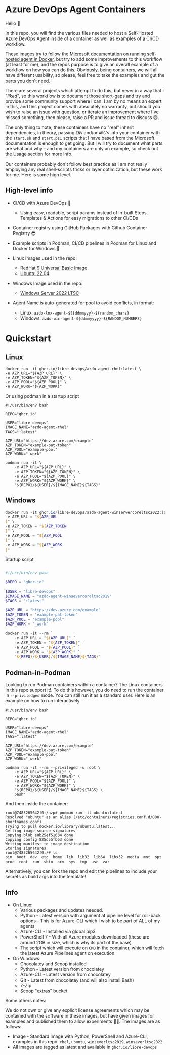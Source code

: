 # Azure DevOps Agent Containers

Hello :wave:

In this repo, you will find the various files needed to host a Self-Hosted Azure DevOps Agent inside of a container as
well as examples of a CI/CD workflow.

These images try to follow
the [Microsoft documentation on running self-hosted agent in Docker](https://docs.microsoft.com/en-us/azure/devops/pipelines/agents/docker?view=azure-devops),
but try to add some improvements to this workflow (at least for me), and the repos purpose is to give an overall example
of a workflow on how you can do this. Obviously, being containers, we will all have different usability, so please, feel
free to take the examples and gut the parts you don't need.

There are several projects which attempt to do this, but never in a way that I "_liked_", so this workflow is to
document those short-gaps and try and provide some community support where I can. I am by no means an expert in this,
and this project comes with absolutely no warranty, but should you wish to raise an issue with question, or iterate an
improvement where I've missed something, then please, raise a PR and issue thread to discuss :smile:.

The only thing to note, these containers have no "real" inherit dependencies, in theory, passing `ENV` and/or `ARG`'s
into your container with the `start.sh` and `start.ps1` scripts that I have based from the Microsoft documentation is
enough to get going. But I will try to document what parts are what and why - and my containers are only an example, so
check out the Usage section for more info.

Our containers probably don't follow best practice as I am not really employing any real shell-scripts tricks or layer
optimization, but these work for me. Here is some high level.

## High-level info

- CI/CD with Azure DevOps :rocket:
    - Using easy, readable, script params instead of in-built Steps, Templates & Actions for easy migrations to other
      CI/CDs
- Container registry using GitHub Packages with Github Container Registry :sunglasses:
- Example scripts in Podman, CI/CD pipelines in Podman for Linux and Docker for Windows :whale:
- Linux Images used in the repo:
    - [RedHat 9 Universal Basic Image ](https://catalog.redhat.com/software/container-stacks/detail/5ec53f50ef29fd35586d9a56)
    - [Ubuntu 22.04](https://hub.docker.com/_/ubuntu)

- Windows Image used in the repo:
    - [Windows Server 2022 LTSC](https://hub.docker.com/_/microsoft-windows-server/)

- Agent Name is auto-generated for pool to avoid conflicts, in format:
    - Linux: `azdo-lnx-agent-${{ddmmyyy}-${random_chars}`
    - Windows: `azdo-win-agent-${ddmmyyyy}-${RANDOM_NUMBERS}`

# Quickstart

## Linux

```shell
docker run -it ghcr.io/libre-devops/azdo-agent-rhel:latest \
-e AZP_URL="${AZP_URL}" \
-e AZP_TOKEN="${AZP_TOKEN}" \
-e AZP_POOL="${AZP_POOL}" \
-e AZP_WORK="${AZP_WORK}"
```

Or using podman in a startup script

```shell
#!/usr/bin/env bash

REPO="ghcr.io"

USER="libre-devops"
IMAGE_NAME="azdo-agent-rhel"
TAGS=":latest"

AZP_URL="https://dev.azure.com/example"
AZP_TOKEN="example-pat-token"
AZP_POOL="example-pool"
AZP_WORK="_work"

podman run -it \
    -e AZP_URL="${AZP_URL}" \
    -e AZP_TOKEN="${AZP_TOKEN}" \
    -e AZP_POOL="${AZP_POOL}" \
    -e AZP_WORK="${AZP_WORK}" \
    "${REPO}/${USER}/${IMAGE_NAME}${TAGS}"
```

## Windows

```powershell
docker run -it ghcr.io/libre-devops/azdo-agent-winservercoreltsc2022:latest \
-e AZP_URL = "${AZP_URL
}" \
-e AZP_TOKEN = "${AZP_TOKEN
}" \
-e AZP_POOL = "${AZP_POOL
}" \
-e AZP_WORK = "${AZP_WORK
}"
```

Startup script

```powershell

#!/usr/bin/env pwsh

$REPO = "ghcr.io"

$USER = "libre-devops"
$IMAGE_NAME = "azdo-agent-winsevercoreltsc2019"
$TAGS = ":latest"

$AZP_URL = "https://dev.azure.com/example"
$AZP_TOKEN = "example-pat-token"
$AZP_POOL = "example-pool"
$AZP_WORK = "_work"

docker run -it --rm `
    -e AZP_URL = "${AZP_URL}" `
    -e AZP_TOKEN = "${AZP_TOKEN}" `
    -e AZP_POOL = "${AZP_POOL}" `
    -e AZP_WORK = "${AZP_WORK}" `
    "${REPO}/${USER}/${IMAGE_NAME}${TAGS}"
```

## Podman-in-Podman

Looking to run Podman containers within a container? The Linux containers in this repo support it!. To do this however,
you do need to run the container in `--priviledged` mode. You can still run it as a standard user. Here is an example on
how to run interactively

```shell
#!/usr/bin/env bash

REPO="ghcr.io"

USER="libre-devops"
IMAGE_NAME="azdo-agent-rhel"
TAGS=":latest"

AZP_URL="https://dev.azure.com/example"
AZP_TOKEN="example-pat-token"
AZP_POOL="example-pool"
AZP_WORK="_work"

podman run -it --rm --privileged -u root \
    -e AZP_URL="${AZP_URL}" \
    -e AZP_TOKEN="${AZP_TOKEN}" \
    -e AZP_POOL="${AZP_POOL}" \
    -e AZP_WORK="${AZP_WORK}" \
    "${REPO}/${USER}/${IMAGE_NAME}${TAGS} \
    bash"
```

And then inside the container:

```shell
root@7483265642f0:/azp# podman run -it ubuntu:latest
Resolved "ubuntu" as an alias (/etc/containers/registries.conf.d/000-shortnames.conf)
Trying to pull docker.io/library/ubuntu:latest...
Getting image source signatures
Copying blob e0b25ef51634 done
Copying config 825d55fb63 done
Writing manifest to image destination
Storing signatures
root@7483265642f0:/# ls
bin  boot  dev  etc  home  lib  lib32  lib64  libx32  media  mnt  opt  proc  root  run  sbin  srv  sys  tmp  usr  var
```

Alternatively, you can fork the repo and edit the pipelines to include your secrets as build args into the template!

## Info

- On Linux:
    - Various packages and updates needed.
    - Python - Latest version with argument at pipeline level for roll-back options - This is for Azure-CLI which I wish
      to be part of ALL of my agents
    - Azure-CLI - Installed via global pip3
    - PowerShell 7 - With all Azure modules downloaded (these are around 2GB in size, which is why its part of the base)
    - The script which will execute on `CMD` in the container, which will fetch the latest Azure Pipelines agent on
      execution
- On Windows:
    - Chocolatey and Scoop installed
    - Python - Latest version from chocolatey
    - Azure-CLI - Latest version from chocolatey
    - Git - Latest from chocolatey (and will also install Bash)
    - 7-Zip
    - Scoop "extras" bucket

Some others notes:

We do not own or give any explicit license agreements which may be contained with the software in these images, but have
given images for examples and published them to allow experiments :scientist:. The images are as follows:

- Image - Standard Image with Python, PowerShell and Azure-CLI, examples in this
  repo:  `rhel`, `ubuntu`, `winseverltsc2019`, `winseverltsc2022`
- All images are tagged as latest and available in `ghcr.io/libre-devops`
